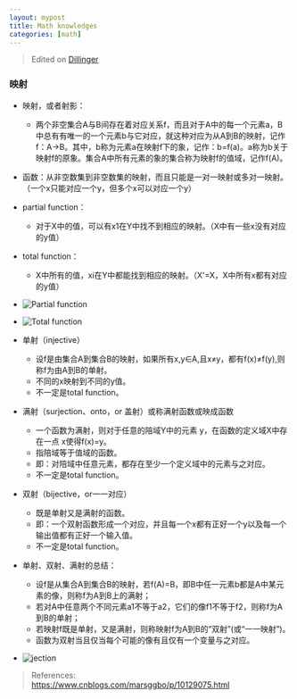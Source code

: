 ```yaml
---
layout: mypost
title: Math knowledges
categories: [math]
---
```


> Edited on [Dillinger](https://dillinger.io/) <br />



### 映射
 - 映射，或者射影：
    - 两个非空集合A与B间存在着对应关系f，而且对于A中的每一个元素a，B中总有有唯一的一个元素b与它对应，就这种对应为从A到B的映射，记作f：A→B。其中，b称为元素a在映射f下的象，记作：b=f(a)。a称为b关于映射f的原象。集合A中所有元素的象的集合称为映射f的值域，记作f(A)。
 - 函数：从非空数集到非空数集的映射，而且只能是一对一映射或多对一映射。（一个x只能对应一个y，但多个x可以对应一个y）
 - partial function：
    - 对于X中的值，可以有x1在Y中找不到相应的映射。（X中有一些x没有对应的y值）
 - total function：
    - X中所有的值，xi在Y中都能找到相应的映射。（X'=X，X中所有x都有对应的y值）

- ![Partial function](./math/partial.png)
- ![Total function](./math/total.png)

 - 单射（injective）
    - 设f是由集合A到集合B的映射，如果所有x,y∈A,且x≠y，都有f(x)≠f(y),则称f为由A到B的单射。
    - 不同的x映射到不同的y值。
    - 不一定是total function。
 - 满射（surjection、onto，or 盖射）或称满射函数或映成函数
    - 一个函数为满射，则对于任意的陪域Y中的元素 y，在函数的定义域X中存在一点 x使得f(x)=y。
    - 指陪域等于值域的函数。
    - 即：对陪域中任意元素，都存在至少一个定义域中的元素与之对应。
    - 不一定是total function。
 - 双射（bijective，or一一对应）
    - 既是单射又是满射的函数。
    - 即：一个双射函数形成一个对应，并且每一个x都有正好一个y以及每一个输出值都有正好一个输入值。
    - 不一定是total function。
- 单射、双射、满射的总结：
    - 设f是从集合A到集合B的映射，若f(A)=B，即B中任一元素b都是A中某元素的像，则称f为A到B上的满射；
    - 若对A中任意两个不同元素a1不等于a2，它们的像f1不等于f2，则称f为A到B的单射；
    - 若映射f既是单射，又是满射，则称映射f为A到B的“双射”(或“一一映射”)。
    - 函数为双射当且仅当每个可能的像有且仅有一个变量与之对应。
- ![jection](./math/jection.png)

> References: <br />
> https://www.cnblogs.com/marsggbo/p/10129075.html